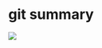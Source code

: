# git summary

![](https://raw.githubusercontent.com/jiangwei618/note/master/assets/image/git-summary.md-2019-08-06-17-17-35.png)
